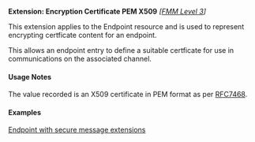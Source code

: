 **Extension: Encryption Certificate PEM X509**  *[[FMM Level 3](guidance.html)]*

This extension applies to the Endpoint resource and is used to represent encrypting certficate content for an endpoint.

This allows an endpoint entry to define a suitable certficate for use in communications on the associated channel.

#### Usage Notes

The value recorded is an X509 certificate in PEM format as per [RFC7468](https://tools.ietf.org/html/rfc7468).

#### Examples

[Endpoint with secure message extensions](Endpoint-example0.html)
